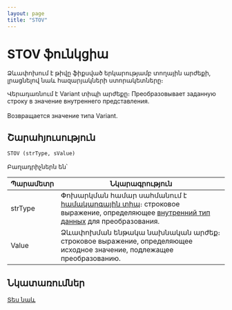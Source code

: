 ```yaml
---
layout: page
title: "STOV"
---
```


# STOV ֆունկցիա

Ձևափոխում է թիվը ֆիքսված երկարությամբ տողային արժեքի, լրացնելով նաև հազարյակների ստորակետները։

Վերադառնում է Variant տիպի արժեքը։
Преобразовывает заданную строку в значение внутреннего представления.<br>
<br>
Возвращается значение типа Variant.


## Շարահյուսություն

```vb
STOV (strType, sValue)
```

Բաղադրիչներն են՝


| Պարամետր | Նկարագրություն |
|--|--|
| strType | Փոխարկման համար սահմանում է [համակարգային տիպ](../../../types.md)։ строковое выражение, определяющее [внутренний тип данных](../../../types.html) для преобразования. |
| Value | Ձևափոխման ենթակա նախնական արժեք։ строковое выражение, определяющее исходное значение, подлежащее преобразованию. |



## Նկատառումներ

[Տես նաև](VTOS.html)
